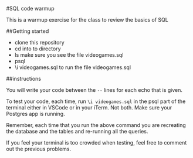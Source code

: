 #SQL code warmup

This is a warmup exercise for the class to review the basics of SQL

##Getting started

- clone this repository
- cd into to directory
- ls make sure you see the file videogames.sql
- psql
- \i videogames.sql to run the file videogames.sql

##instructions

You will write your code between the `--` lines for each echo that is given.

To test your code, each time, run `\i videogames.sql` in the psql part of the terminal either in VSCode or in your iTerm. Not both. Make sure your Postgres app is running.

Remember, each time that you run the above command you are recreating the database and the tables and re-running all the queries.

If you feel your terminal is too crowded when testing, feel free to comment out the previous problems.